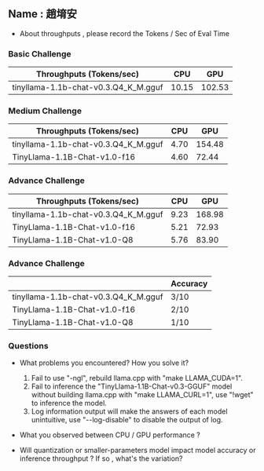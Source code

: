 ## Name : 趙堉安

* About throughputs , please record the Tokens / Sec of Eval Time 

### Basic Challenge
| Throughputs (Tokens/sec) | CPU      | GPU      | 
| --------                 | -------- | -------- | 
| tinyllama-1.1b-chat-v0.3.Q4_K_M.gguf  | 10.15     | 102.53     |


### Medium Challenge
| Throughputs (Tokens/sec) | CPU      | GPU      | 
| --------                 | -------- | -------- | 
| tinyllama-1.1b-chat-v0.3.Q4_K_M.gguf  | 4.70     | 154.48     |
| TinyLlama-1.1B-Chat-v1.0-f16  | 4.60     | 72.44     |



### Advance Challenge
| Throughputs (Tokens/sec) | CPU      | GPU      | 
| --------                 | -------- | -------- | 
| tinyllama-1.1b-chat-v0.3.Q4_K_M.gguf  | 9.23     | 168.98     |
| TinyLlama-1.1B-Chat-v1.0-f16  | 5.21     | 72.93     |
| TinyLlama-1.1B-Chat-v1.0-Q8  | 5.76     | 83.90     |


### Advance Challenge

|                           | Accuracy  |
| --------                 | --------  |
| tinyllama-1.1b-chat-v0.3.Q4_K_M.gguf | 3/10     |
| TinyLlama-1.1B-Chat-v1.0-f16         | 2/10     |
| TinyLlama-1.1B-Chat-v1.0-Q8          | 1/10     |

### Questions
* What problems you encountered? How you solve it?
  1. Fail to use "-ngl", rebuild llama.cpp with "make LLAMA_CUDA=1".
  2. Fail to inference the "TinyLlama-1.1B-Chat-v0.3-GGUF" model without building llama.cpp with "make LLAMA_CURL=1", use "!wget" to inference the model.
  3. Log information output will make the answers of each model unintuitive, use "--log-disable" to disable the output of log.
* What you observed between CPU / GPU performance ?
  
  
* Will quantization or smaller-parameters model impact model accuracy or inference throughput ? If so , what's the variation?
  


